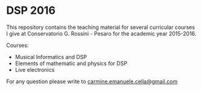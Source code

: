 # DSP 2016 

This repository contains the teaching material for several curricular courses
I give at Conservatorio G. Rossini - Pesaro for
the academic year 2015-2016.

Courses:

- Musical Informatics and DSP
- Elements of mathematic and physics for DSP
- Live electronics

For any question please write to carmine.emanuele.cella@gmail.com


